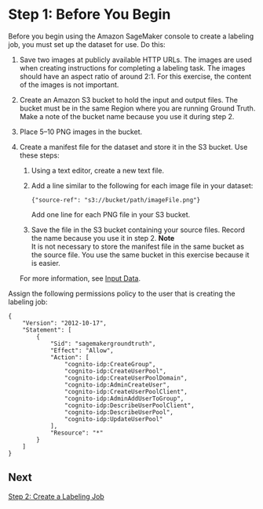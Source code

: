 # Step 1: Before You Begin<a name="sms-getting-started-step1"></a>

Before you begin using the Amazon SageMaker console to create a labeling job, you must set up the dataset for use\. Do this:

1. Save two images at publicly available HTTP URLs\. The images are used when creating instructions for completing a labeling task\. The images should have an aspect ratio of around 2:1\. For this exercise, the content of the images is not important\.

1. Create an Amazon S3 bucket to hold the input and output files\. The bucket must be in the same Region where you are running Ground Truth\. Make a note of the bucket name because you use it during step 2\.

1. Place 5–10 PNG images in the bucket\.

1. Create a manifest file for the dataset and store it in the S3 bucket\. Use these steps: 

   1. Using a text editor, create a new text file\.

   1. Add a line similar to the following for each image file in your dataset:

      ```
      {"source-ref": "s3://bucket/path/imageFile.png"}
      ```

      Add one line for each PNG file in your S3 bucket\.

   1. Save the file in the S3 bucket containing your source files\. Record the name because you use it in step 2\.
**Note**  
It is not necessary to store the manifest file in the same bucket as the source file\. You use the same bucket in this exercise because it is easier\.

   For more information, see [Input Data](sms-data-input.md)\.

Assign the following permissions policy to the user that is creating the labeling job:

```
{
    "Version": "2012-10-17",
    "Statement": [
        {
            "Sid": "sagemakergroundtruth",
            "Effect": "Allow",
            "Action": [
                "cognito-idp:CreateGroup",
                "cognito-idp:CreateUserPool",
                "cognito-idp:CreateUserPoolDomain",
                "cognito-idp:AdminCreateUser",
                "cognito-idp:CreateUserPoolClient",
                "cognito-idp:AdminAddUserToGroup",
                "cognito-idp:DescribeUserPoolClient",
                "cognito-idp:DescribeUserPool",
                "cognito-idp:UpdateUserPool"
            ],
            "Resource": "*"
        }
    ]
}
```

## Next<a name="step1-next"></a>

[Step 2: Create a Labeling Job](sms-getting-started-step2.md)